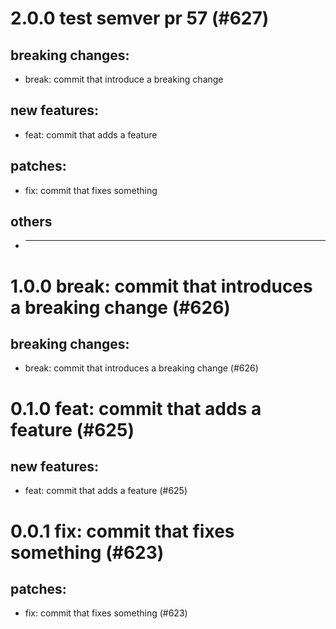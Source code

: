 # 2.0.0 test semver pr 57 (#627)

## breaking changes:
* break: commit that introduce a breaking change
## new features:
* feat: commit that adds a feature
## patches:
* fix: commit that fixes something
## others
* ---------

# 1.0.0 break: commit that introduces a breaking change (#626)

## breaking changes:
* break: commit that introduces a breaking change (#626)

# 0.1.0 feat: commit that adds a feature (#625)

## new features:
* feat: commit that adds a feature (#625)

# 0.0.1 fix: commit that fixes something (#623)

## patches:
* fix: commit that fixes something (#623)

